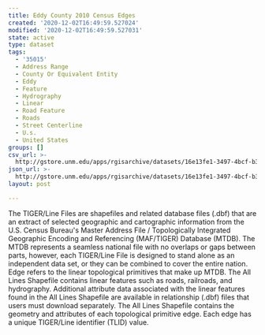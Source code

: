 ```yaml
---
title: Eddy County 2010 Census Edges
created: '2020-12-02T16:49:59.527024'
modified: '2020-12-02T16:49:59.527031'
state: active
type: dataset
tags:
  - '35015'
  - Address Range
  - County Or Equivalent Entity
  - Eddy
  - Feature
  - Hydrography
  - Linear
  - Road Feature
  - Roads
  - Street Centerline
  - U.s.
  - United States
groups: []
csv_url: >-
  http://gstore.unm.edu/apps/rgisarchive/datasets/16e13fe1-3497-4bcf-b316-870c7a0fd80f/tl_2010_35015_edges.derived.csv
json_url: >-
  http://gstore.unm.edu/apps/rgisarchive/datasets/16e13fe1-3497-4bcf-b316-870c7a0fd80f/tl_2010_35015_edges.derived.json
layout: post

---
```

The TIGER/Line Files are shapefiles and related database files (.dbf) that are an extract of selected geographic and cartographic information from the U.S. Census Bureau's Master Address File / Topologically Integrated Geographic Encoding and Referencing (MAF/TIGER) Database (MTDB).  The MTDB represents a seamless national file with no overlaps or gaps between parts, however, each TIGER/Line File is designed to stand alone as an independent data set, or they can be combined to cover the entire nation.  Edge refers to the linear topological primitives that make up MTDB.  The All Lines Shapefile contains linear features such as roads, railroads, and hydrography.  Additional attribute data associated with the linear features found in the All Lines Shapefile are available in relationship (.dbf) files that users must download separately.  The All Lines Shapefile contains the geometry and attributes of each topological primitive edge.  Each edge has a unique TIGER/Line identifier (TLID) value.  

